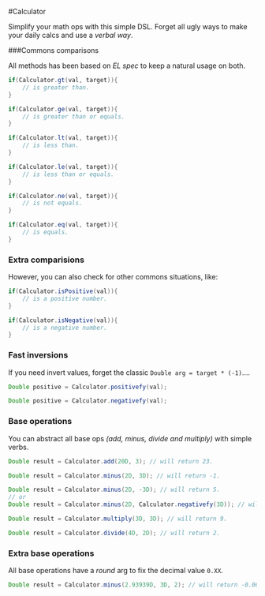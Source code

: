 #Calculator

Simplify your math ops with this simple DSL. Forget all ugly ways to make your daily calcs and use a _verbal way_.

###Commons comparisons

All methods has been based on *EL spec* to keep a natural usage on both.

```java
if(Calculator.gt(val, target)){
	// is greater than.
}
```
```java
if(Calculator.ge(val, target)){
	// is greater than or equals.
}
```
```java
if(Calculator.lt(val, target)){
	// is less than.
}
```
```java
if(Calculator.le(val, target)){
	// is less than or equals.
}
```
```java
if(Calculator.ne(val, target)){
	// is not equals.
}
```
```java
if(Calculator.eq(val, target)){
	// is equals.
}
```

### Extra comparisions
However, you can also check for other commons situations, like:

```java
if(Calculator.isPositive(val)){
	// is a positive number.
}
```
```java
if(Calculator.isNegative(val)){
	// is a negative number.
}
```
### Fast inversions

If you need invert values, forget the classic ```Double arg = target * (-1)```....

```java
Double positive = Calculator.positivefy(val);
```
```java
Double positive = Calculator.negativefy(val);
```

### Base operations

You can abstract all base ops _(add, minus, divide and multiply)_ with simple verbs.
```java
Double result = Calculator.add(20D, 3); // will return 23.
```
```java
Double result = Calculator.minus(2D, 3D); // will return -1.
```
```java
Double result = Calculator.minus(2D, -3D); // will return 5.
// or
Double result = Calculator.minus(2D, Calculator.negativefy(3D)); // will return 5.
```
```java
Double result = Calculator.multiply(3D, 3D); // will return 9.
```
```java
Double result = Calculator.divide(4D, 2D); // will return 2.
```
### Extra base operations

All base operations have a _round_ arg to fix the decimal value ```0.XX```.

```java
Double result = Calculator.minus(2.93939D, 3D, 2); // will return -0.06.
```